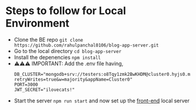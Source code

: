 # Steps to follow for Local Environment

- Clone the BE repo ``` git clone https://github.com/rahulpanchal0106/blog-app-server.git ```
- Go to the local directory ``` cd blog-app-server ```
- Install the depenencies ``` npm install ```
- ⚠️⚠️⚠️ IMPORTANT: Add the .env file having,
  ```
  DB_CLUSTER="mongodb+srv://testers:o8Tqy1zmk2BwKHDM@cluster0.hyjs0.mongodb.net/?retryWrites=true&w=majority&appName=Cluster0"
  PORT=3000
  JWT_SECRET="ilovecats!"
  ```
- Start the server ``` npm run start ``` and now set up the [front-end](https://github.com/rahulpanchal0106/blog-app-server/blob/main/README.md) local server
